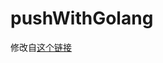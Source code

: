 pushWithGolang
==============

修改自[这个链接](http://bravenewmethod.wordpress.com/2011/02/25/apple-push-notifications-with-go-language/)